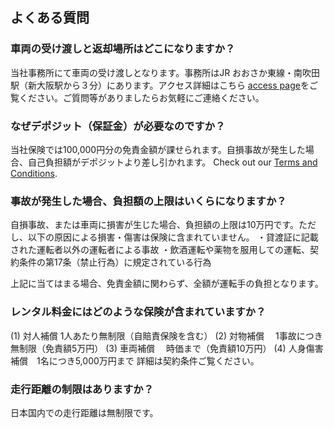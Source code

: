 ## よくある質問

### 車両の受け渡しと返却場所はどこになりますか？

当社事務所にて車両の受け渡しとなります。事務所はJR おおさか東線・南吹田駅（新大阪駅から３分）にあります。アクセス詳細はこちら [access page](./access.html)をご覧ください。ご質問等がありましたらお気軽にご連絡ください。

### なぜデポジット（保証金）が必要なのですか？
当社保険では100,000円分の免責金額が課せられます。自損事故が発生した場合、自己負担額がデポジットより差し引かれます。 Check out our [Terms and Conditions](./faq/Terms-and-Conditions-ENG-v1.2.pdf).

### 事故が発生した場合、負担額の上限はいくらになりますか？

自損事故、または車両に損害が生じた場合、負担額の上限は10万円です。ただし、以下の原因による損害・傷害は保険に含まれていません。
・貸渡証に記載された運転者以外の運転者による事故
・飲酒運転や薬物を服用しての運転、契約条件の第17条（禁止行為）に規定されている行為　

上記に当てはまる場合、免責金額に関わらず、全額が運転手の負担となります。

### レンタル料金にはどのような保険が含まれていますか？

(1) 対人補償		1人あたり無制限（自賠責保険を含む）
(2) 対物補償　	1事故につき無制限（免責額5万円）
(3) 車両補償　	時価まで（免責額10万円） 
(4) 人身傷害補償　1名につき5,000万円まで
詳細は契約条件ご覧ください。

### 走行距離の制限はありますか？

日本国内での走行距離は無制限です。

